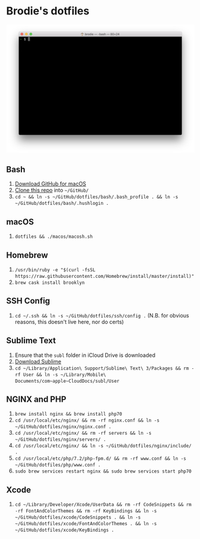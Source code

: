 # Brodie's dotfiles

![Screenshot.png](Screenshot.png)

## Bash

1. [Download GitHub for macOS](https://central.github.com/deployments/desktop/desktop/latest/darwin)
1. [Clone this repo](x-github-client://openRepo/https://github.com/brod-ie/dotfiles) into `~/GitHub/`
1. `cd ~ && ln -s ~/GitHub/dotfiles/bash/.bash_profile . && ln -s ~/GitHub/dotfiles/bash/.hushlogin .`

## macOS

1. `dotfiles && ./macos/macosh.sh`

## Homebrew

1. `/usr/bin/ruby -e "$(curl -fsSL https://raw.githubusercontent.com/Homebrew/install/master/install)"`
1. `brew cask install brooklyn`

## SSH Config

1. `cd ~/.ssh && ln -s ~/GitHub/dotfiles/ssh/config .` (N.B. for obvious reasons, this doesn't live here, nor do certs)

## Sublime Text

1. Ensure that the `subl` folder in iCloud Drive is downloaded
1. [Download Sublime](https://www.sublimetext.com/3)
1. `cd ~/Library/Application\ Support/Sublime\ Text\ 3/Packages && rm -rf User && ln -s ~/Library/Mobile\ Documents/com~apple~CloudDocs/subl/User`

## NGINX and PHP

1. `brew install nginx && brew install php70`
1. `cd /usr/local/etc/nginx/ && rm -rf nginx.conf && ln -s ~/GitHub/dotfiles/nginx/nginx.conf .`
1. `cd /usr/local/etc/nginx/ && rm -rf servers && ln -s ~/GitHub/dotfiles/nginx/servers/ .`
1. `cd /usr/local/etc/nginx/ && ln -s ~/GitHub/dotfiles/nginx/include/ .`
1. `cd /usr/local/etc/php/7.2/php-fpm.d/ && rm -rf www.conf && ln -s ~/GitHub/dotfiles/php/www.conf .`
1. `sudo brew services restart nginx && sudo brew services start php70`

## Xcode

1. `cd ~/Library/Developer/Xcode/UserData && rm -rf CodeSnippets && rm -rf FontAndColorThemes && rm -rf KeyBindings && ln -s ~/GitHub/dotfiles/xcode/CodeSnippets . && ln -s ~/GitHub/dotfiles/xcode/FontAndColorThemes . && ln -s ~/GitHub/dotfiles/xcode/KeyBindings .`
